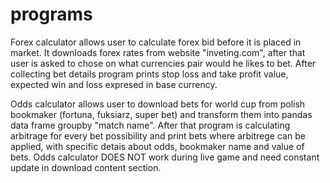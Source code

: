 # programs

Forex calculator allows user to calculate forex bid before it is placed in market.
It downloads forex rates from website "inveting.com", after that user is asked to chose on what currencies pair would he likes to bet.
After collecting bet details program prints stop loss and take profit value, expected win and loss expresed in base currency.

Odds calculator allows user to download bets for world cup from polish bookmaker (fortuna, fuksiarz, super bet) and transform them into pandas data frame groupby "match name".
After that program is calculating arbitrage for every bet possibility and print bets where arbitrege can be applied, with specific detais about odds, bookmaker name and value of bets. Odds calculator DOES NOT work during live game and need constant update in download content section.
